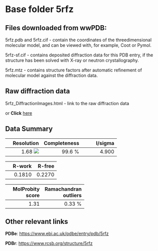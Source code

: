 # Base folder 5rfz

## Files downloaded from wwPDB:

5rfz.pdb and 5rfz.cif - contain the coordinates of the threedimensional molecular model, and can be viewed with, for example, Coot or Pymol.

5rfz-sf.cif - contains deposited diffraction data for this PDB entry, if the structure has been solved with X-ray or neutron crystallography.

5rfz.mtz - contains structure factors after automatic refinement of molecular model against the diffraction data.

## Raw diffraction data

5rfz_DiffractionImages.html - link to the raw diffraction data 

or **Click** [here](https://zenodo.org/record/3731550) 

## Data Summary
|   | Resolution | Completeness| I/sigma |
|---|-------------:|----------------:|--------------:|
|   |1.68 <img src="https://latex.codecogs.com/svg.latex?{\mbox{\normalfont\AA}}"/>|99.6  %|<img width=50/>4.900|

|   | **R-work**| **R-free**   
|---|-------------:|----------------:|           
||0.1810|0.2270|

|   |**MolProbity<br>score**| **Ramachandran<br>outliers** 
|---|-------------:|----------------:|
||1.31|0.33 %|

## Other relevant links 
**PDBe**:  https://www.ebi.ac.uk/pdbe/entry/pdb/5rfz
 
**PDBr**: https://www.rcsb.org/structure/5rfz 

